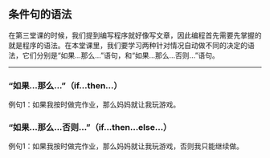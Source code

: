 ## 条件句的语法

在第三堂课的时候，我们提到编写程序就好像写文章，因此编程首先需要先掌握的就是程序的语法。在本堂课里，我们要学习两种针对情况自动做不同的决定的语法，它们分别是“如果...那么...”语句，和“如果...那么...否则...”语句。

***

### “如果...那么...”（if...then...）

例句1：如果我按时做完作业，那么妈妈就让我玩游戏。


### “如果...那么...否则...”（if...then...else...）

例句1：如果我按时做完作业，那么妈妈就让我玩游戏，否则我只能继续做。








